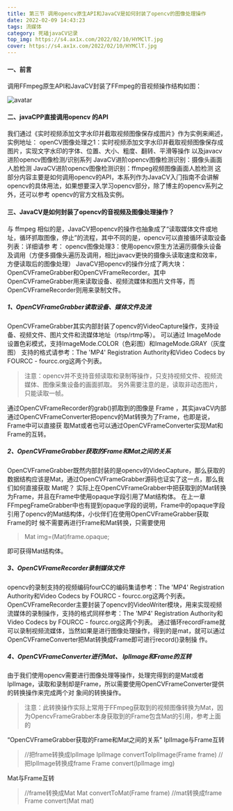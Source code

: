 ```yaml
---
title: 第三节 调用opencv原生API和JavaCV是如何封装了opencv的图像处理操作
date: 2022-02-09 14:43:23
tags: 流媒体
category: 死磕javaCV记录
top_img: https://s4.ax1x.com/2022/02/10/HYMClT.jpg
cover: https://s4.ax1x.com/2022/02/10/HYMClT.jpg
---
```

#### ⼀、前⾔
调⽤FFmpeg原⽣API和JavaCV封装了FFmpeg的⾳视频操作结构如图： 

![avatar](https://s4.ax1x.com/2022/02/09/HGAHAS.png)

#### ⼆、javaCPP直接调⽤opencv 的API
我们通过《实时视频添加⽂字⽔印并截取视频图像保存成图⽚》作为实例来阐述，实例地址：
openCV图像处理之1：实时视频添加⽂字⽔印并截取视频图像保存成图⽚，实现⽂字⽔印的字体、位置、⼤⼩、粗度、翻转、平滑等操作
以及javacv进阶opencv图像检测/识别系列
JavaCV进阶opencv图像检测识别：摄像头画⾯⼈脸检测
JavaCV进阶opencv图像检测识别：ffmpeg视频图像画⾯⼈脸检测
这部分内容主要是如何调⽤opencv的API，本系列作为JavaCV⼊⻔指南不会讲解opencv的具体⽤法，如果想要深⼊学习opencv部分，除了博主的opencv系列之外，还可以参考
opencv的官⽅⽂档及实例。
#### 三、JavaCV是如何封装了opencv的⾳视频及图像处理操作？
与 ffmpeg 相似的是，JavaCV把opencv的操作也抽象成了“读取媒体⽂件或地址，循环抓取图像，停⽌”的流程，其中不同的是，opencv可以直接循环读取设备列表：详细请参
考：
opencv图像处理3：使⽤opencv原⽣⽅法遍历摄像头设备及调⽤（⽅便多摄像头遍历及调⽤，相⽐javacv更快的摄像头读取速度和效率，⽅便读取后的图像处理）
JavaCV把opencv的操作分成了两⼤块：OpenCVFrameGrabber和OpenCVFrameRecorder。其中OpenCVFrameGrabber⽤来读取设备、视频流媒体和图⽚⽂件等，⽽
OpenCVFrameRecorder则⽤来录制⽂件。
##### 1、OpenCVFrameGrabber读取设备、媒体⽂件及流
OpenCVFrameGrabber其实内部封装了opencv的VideoCapture操作，⽀持设备、视频⽂件、图⽚⽂件和流媒体地址（rtsp/rtmp等）。
可以通过 ImageMode设置⾊彩模式，⽀持ImageMode.COLOR（⾊彩图）和ImageMode.GRAY（灰度图）
⽀持的格式请参考：The 'MP4' Registration Authority和Video Codecs by FOURCC - fourcc.org这两个列表。
> 注意：opencv并不⽀持⾳频读取和录制等操作，只⽀持视频⽂件、视频流媒体、图像采集设备的画⾯抓取。
另外需要注意的是，读取⾮动态图⽚，只能读取⼀帧。
> 
通过OpenCVFrameRecorder的grab()抓取到的图像是 Frame ，其实javaCV内部通过OpenCVFrameConverter把opencv的Mat转换为了Frame，也即是说，Frame中可以直接获
取Mat或者也可以通过OpenCVFrameConverter实现Mat和Frame的互转。
##### 2、OpenCVFrameGrabber获取的Frame和Mat之间的关系
OpenCVFrameGrabber既然内部封装的是opencv的VideoCapture，那么获取的数据结构应该是Mat，通过OpenCVFrameGrabber源码也证实了这⼀点，那么我们如何直接获取
Mat呢？
实际上在OpenCVFrameGrabber中把获取到的Mat转换为Frame，并且在Frame中使⽤opaque字段引⽤了Mat结构体。
在上⼀章FFmpegFrameGrabber中也有提到opaque字段的说明，Frame中的opaque字段引⽤了opencv的Mat结构体，⼩伙伴们在使⽤OpenCVFrameGrabber获取Frame的时
候不需要再进⾏Frame和Mat转换，只需要使⽤
> Mat img=(Mat)frame.opaque;
> 
即可获得Mat结构体。
##### 3、OpenCVFrameRecorder录制媒体⽂件
opencv的录制⽀持的视频编码fourCC的编码集请参考：The 'MP4' Registration Authority和Video Codecs by FOURCC - fourcc.org这两个列表。
OpenCVFrameRecorder主要封装了opencv的VideoWriter模块，⽤来实现视频流媒体的录制操作，⽀持的格式同样参考：The 'MP4' Registration Authority和Video Codecs by
FOURCC - fourcc.org这两个列表。
通过循环recordFrame就可以录制视频流媒体，当然如果是进⾏图像处理操作，得到的是mat，就可以通过OpenCVFrameConverter把Mat转换成Frame即可进⾏record()录制操
作。
##### 4、OpenCVFrameConverter进⾏Mat、 IplImage和Frame的互转
由于我们使⽤opencv需要进⾏图像处理等操作，处理完得到的是Mat或者IplImage，读取和录制却是Frame，所以需要使⽤OpenCVFrameConverter提供的转换操作来完成两个对
象间的转换操作。
> 注意：此转换操作实际上常⽤于FFmpeg获取到的视频图像转换为Mat，因为OpencvFrameGrabber本身获取到的Frame包含Mat的引⽤，参考上⾯的
> 
“OpenCVFrameGrabber获取的Frame和Mat之间的关系”
IplImage与Frame互转
>//把frame转换成IplImage
IplImage convertToIplImage(Frame frame)
//把IplImage转换成frame
Frame convert(IplImage img)
> 
Mat与Frame互转
> //frame转换成Mat
Mat convertToMat(Frame frame)
//mat转换成frame
Frame convert(Mat mat)

